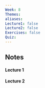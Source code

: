 ```yaml
---
Week: 8
Themes: 
aliases: 
Lecture1: false
Lecture2: false
Exercises: false
Quiz:
---
```


## Notes

#### Lecture 1

#### Lecture 2

